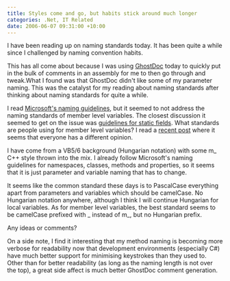 ```yaml
---
title: Styles come and go, but habits stick around much longer
categories: .Net, IT Related
date: 2006-06-07 09:31:00 +10:00
---
```


I have been reading up on naming standards today. It has been quite a while since I challenged by naming convention habits.

This has all come about because I was using [GhostDoc][0] today to quickly put in the bulk of comments in an assembly for me to then go through and tweak.What I found was that GhostDoc didn't like some of my parameter naming. This was the catalyst for my reading about naming standards after thinking about naming standards for quite a while.

I read [Microsoft's naming guidelines][1], but it seemed to not address the naming standards of member level variables. The closest discussion it seemed to get on the issue was [guidelines for static fields][2]. What standards are people using for member level variables? I read a [recent post][3] where it seems that everyone has a different opinion.

<!--more-->

I have come from a VB5/6 background (Hungarian notation) with some m_ C++ style thrown into the mix. I already follow Microsoft's naming guidelines for namespaces, classes, methods and properties, so it seems that it is just parameter and variable naming that has to change.

It seems like the common standard these days is to PascalCase everything apart from parameters and variables which should be camelCase. No Hungarian notation anywhere, although I think I will continue Hungarian for local variables. As for member level variables, the best standard seems to be camelCase prefixed with _ instead of m_, but no Hungarian prefix.

Any ideas or comments?

On a side note, I find it interesting that my method naming is becoming more verbose for readability now that development environments (especially C#) have much better support for minimising keystrokes than they used to. Other than for better readability (as long as the naming length is not over the top), a great side affect is much better GhostDoc comment generation.

[0]: http://www.roland-weigelt.de/ghostdoc/
[1]: http://msdn.microsoft.com/library/default.asp?url=/library/en-us/cpgenref/html/cpconNamingGuidelines.asp
[2]: http://msdn.microsoft.com/library/default.asp?url=/library/en-us/cpgenref/html/cpconstaticfieldnamingguidelines.asp
[3]: http://discuss.joelonsoftware.com/default.asp?dotnet.12.340921.18
